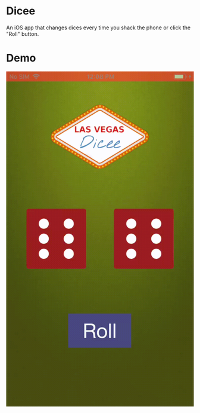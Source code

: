 # Dicee
An iOS app that changes dices every time you shack the phone or click the "Roll" button.

# Demo
![](demo.gif)
